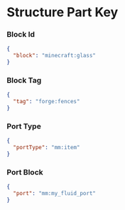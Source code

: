 # Structure Part Key


### Block Id

```json
{
  "block": "minecraft:glass"
}
```

### Block Tag

```json
{
  "tag": "forge:fences"
}
```

### Port Type

```json
{
  "portType": "mm:item"
}
```

### Port Block

```json
{
  "port": "mm:my_fluid_port"
}
```